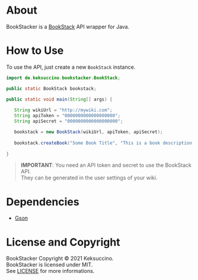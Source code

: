 # About
BookStacker is a [BookStack](https://github.com/BookStackApp/BookStack) API wrapper for Java.

# How to Use
To use the API, just create a new `BookStack` instance.

```java
import de.keksuccino.bookstacker.BookStack;

public static BookStack bookstack;

public static void main(String[] args) {
   
   String wikiUrl = "http://mywiki.com";
   String apiToken = "0000000000000000000";
   String apiSecret = "0000000000000000000";

   bookstack = new BookStack(wikiUrl, apiToken, apiSecret);
   
   bookstack.createBook("Some Book Title", "This is a book description.")
   
}
```

> **IMPORTANT**: You need an API token and secret to use the BookStack API.<br>
They can be generated in the user settings of your wiki.

# Dependencies
- [Gson](https://github.com/google/gson)

# License and Copyright
BookStacker Copyright © 2021 Keksuccino.<br>
BookStacker is licensed under MIT.<br>
See [LICENSE](https://github.com/Keksuccino/BookStacker/blob/main/LICENSE) for more informations.
